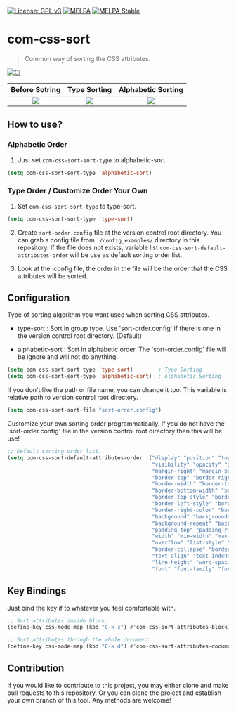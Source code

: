 [![License: GPL v3](https://img.shields.io/badge/License-GPL%20v3-blue.svg)](https://www.gnu.org/licenses/gpl-3.0)
[![MELPA](https://melpa.org/packages/com-css-sort-badge.svg)](https://melpa.org/#/com-css-sort)
[![MELPA Stable](https://stable.melpa.org/packages/com-css-sort-badge.svg)](https://stable.melpa.org/#/com-css-sort)

# com-css-sort
> Common way of sorting the CSS attributes.

[![CI](https://github.com/jcs-elpa/com-css-sort/actions/workflows/test.yml/badge.svg)](https://github.com/jcs-elpa/com-css-sort/actions/workflows/test.yml)

| Before Sotring                                  |  Type Sorting                                      |  Alphabetic Sorting                                      |
|:-----------------------------------------------:|:--------------------------------------------------:|:--------------------------------------------------------:|
|<img src="./etc/com-css-sort-before.png"/>|<img src="./etc/com-css-sort-type-sort.png"/>|<img src="./etc/com-css-sort-alphabetic-sort.png"/>|

## How to use?

### Alphabetic Order

1. Just set `com-css-sort-sort-type` to alphabetic-sort.

```el
(setq com-css-sort-sort-type 'alphabetic-sort)
```

### Type Order / Customize Order Your Own

1. Set `com-css-sort-sort-type` to type-sort.

```el
(setq com-css-sort-sort-type 'type-sort)
```

2. Create `sort-order.config` file at the version control root directory.
You can grab a config file from `./config_examples/` directory in this 
repository. If the file does not exists, variable list 
`com-css-sort-default-attributes-order`  will be use as default sorting
order list.

3. Look at the .config file, the order in the file will be the order that
the CSS attributes will be sorted.

## Configuration

Type of sorting algorithm you want used when sorting CSS attributes.

* type-sort : Sort in group type. Use 'sort-order.config' if there is one in the 
version control root directory. (Default)

* alphabetic-sort : Sort in alphabetic order. The 'sort-order.config' file will be 
ignore and will not do anything.

```el
(setq com-css-sort-sort-type 'type-sort)        ; Type Sorting
(setq com-css-sort-sort-type 'alphabetic-sort)  ; Alphabetic Sorting
```

If you don't like the path or file name, you can change it too. This variable is
relative path to version control root directory.

```el
(setq com-css-sort-sort-file "sort-order.config")
```

Customize your own sorting order programmatically. If you do not have the
`sort-order.config' file in the version control root directory then this will be use!

```el
;; Default sorting order list.
(setq com-css-sort-default-attributes-order '("display" "position" "top" "right" "bottom" "left" "float" "clear"
                                              "visibility" "opacity" "z-index" "margin" "margin-top" 
                                              "margin-right" "margin-bottom" "margin-left" "outline" "border" 
                                              "border-top" "border-right" "border-bottom" "border-left" 
                                              "border-width" "border-top-width" "border-right-width" 
                                              "border-bottom-width" "border-left-width" "border-style" 
                                              "border-top-style" "border-right-style" "border-bottom-style" 
                                              "border-left-style" "border-color" "border-top-color" 
                                              "border-right-color" "border-bottom-color" "border-left-color" 
                                              "background" "background-color" "background-image" 
                                              "background-repeat" "background-position" "cursor" "padding" 
                                              "padding-top" "padding-right" "padding-bottom" "padding-left" 
                                              "width" "min-width" "max-width" "height" "min-height" "max-height" 
                                              "overflow" "list-style" "caption-side" "table-layout" 
                                              "border-collapse" "border-spacing" "empty-cells" "vertical-align" 
                                              "text-align" "text-indent" "text-transform" "text-decoration" 
                                              "line-height" "word-spacing" "letter-spacing" "white-space" "color" 
                                              "font" "font-family" "font-size" "font-weight" "content" "quotes"))
```

## Key Bindings

Just bind the key if to whatever you feel comfortable with.

```el
;; Sort attributes inside block.
(define-key css-mode-map (kbd "C-k s") #'com-css-sort-attributes-block)

;; Sort attributes through the whole document.
(define-key css-mode-map (kbd "C-k d") #'com-css-sort-attributes-document)
```

## Contribution

If you would like to contribute to this project, you may either 
clone and make pull requests to this repository. Or you can 
clone the project and establish your own branch of this tool. 
Any methods are welcome!
